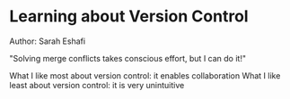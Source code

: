 # Learning about Version Control
Author: Sarah Eshafi

"Solving merge conflicts takes conscious effort, but I can do it!"

What I like most about version control: it enables collaboration
What I like least about version control: it is very unintuitive